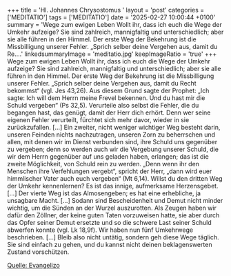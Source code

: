 +++
title = 'Hl. Johannes Chrysostomus  '
layout = 'post'
categories = ['MEDITATIO']
tags = ['MEDITATIO']
date = '2025-02-27 10:00:44 +0100'
summary = 'Wege zum ewigen Leben Wollt ihr, dass ich euch die Wege der Umkehr aufzeige? Sie sind zahlreich, mannigfaltig und unterschiedlich; aber sie alle führen in den Himmel. Der erste Weg der Bekehrung ist die Missbilligung unserer Fehler. „Sprich selber deine Vergehen aus, damit du Re....'
linkedsummaryImage = 'meditatio.jpg'
keepImageRatio = 'true'
+++
Wege zum ewigen Leben
Wollt ihr, dass ich euch die Wege der Umkehr aufzeige? Sie sind zahlreich, mannigfaltig und unterschiedlich; aber sie alle führen in den Himmel. Der erste Weg der Bekehrung ist die Missbilligung unserer Fehler. „Sprich selber deine Vergehen aus, damit du Recht bekommst“ (vgl.<!--more--> Jes 43,26). Aus diesem Grund sagte der Prophet: „Ich sagte: Ich will dem Herrn meine Frevel bekennen. Und du hast mir die Schuld vergeben“ (Ps 32,5). Verurteile also selbst die Fehler, die du begangen hast, das genügt, damit der Herr dich erhört. Denn wer seine eigenen Fehler verurteilt, fürchtet sich mehr davor, wieder in sie zurückzufallen. […]
Ein zweiter, nicht weniger wichtiger Weg besteht darin, unseren Feinden nichts nachzutragen, unseren Zorn zu beherrschen und allen, mit denen wir im Dienst verbunden sind, ihre Schuld uns gegenüber zu vergeben; denn so werden auch wir die Vergebung unserer Schuld, die wir dem Herrn gegenüber auf uns geladen haben, erlangen; das ist die zweite Möglichkeit, von Schuld rein zu werden. „Denn wenn ihr den Menschen ihre Verfehlungen vergebt“, spricht der Herr, „dann wird euer himmlischer Vater auch euch vergeben“ (Mt 6,14).
Willst du den dritten Weg der Umkehr kennenlernen? Es ist das innige, aufmerksame Herzensgebet. […] Der vierte Weg ist das Almosengeben; es hat eine erhebliche, ja unsagbare Macht. […] Sodann sind Bescheidenheit und Demut nicht minder wichtig, um die Sünden an der Wurzel auszurotten. Als Zeugen haben wir dafür den Zöllner, der keine guten Taten vorzuweisen hatte, sie aber durch das Opfer seiner Demut ersetzte und so die schwere Last seiner Schuld abwerfen konnte (vgl. Lk 18,9f).
Wir haben nun fünf Umkehrwege beschrieben. […] Bleib also nicht untätig, sondern geh diese Wege täglich. Sie sind einfach zu gehen, und du kannst nicht deinen beklagenswerten Zustand vorschützen.



[Quelle: Evangelizo](https://evangeliumtagfuertag.org/DE/gospel)

